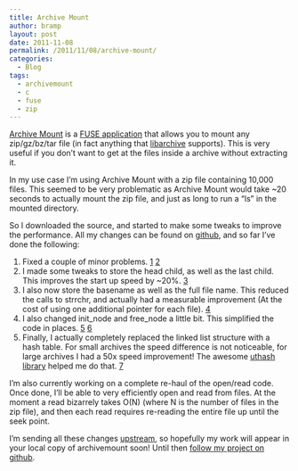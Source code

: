 ```yaml
---
title: Archive Mount
author: bramp
layout: post
date: 2011-11-08
permalink: /2011/11/08/archive-mount/
categories:
  - Blog
tags:
  - archivemount
  - c
  - fuse
  - zip
---
```

[Archive Mount][1] is a [FUSE application][2] that allows you to mount any zip/gz/bz/tar file (in fact anything that [libarchive][3] supports). This is very useful if you don&#8217;t want to get at the files inside a archive without extracting it.

In my use case I&#8217;m using Archive Mount with a zip file containing 10,000 files. This seemed to be very problematic as Archive Mount would take ~20 seconds to actually mount the zip file, and just as long to run a &#8220;ls&#8221; in the mounted directory.

So I downloaded the source, and started to make some tweaks to improve the performance. All my changes can be found on [github][4], and so far I&#8217;ve done the following:

  1. Fixed a couple of minor problems. [1][5] [2][6] 
  2. I made some tweaks to store the head child, as well as the last child. This improves the start up speed by ~20%. [3][7] 
  3. I also now store the basename as well as the full file name. This reduced the calls to strrchr, and actually had a measurable improvement (At the cost of using one additional pointer for each file). [4][8] 
  4. I also changed init\_node and free\_node a little bit. This simplified the code in places. [5][9] [6][10] 
  5. Finally, I actually completely replaced the linked list structure with a hash table. For small archives the speed difference is not noticeable, for large archives I had a 50x speed improvement! The awesome [uthash library][11] helped me do that. [7][12] 

I&#8217;m also currently working on a complete re-haul of the open/read code. Once done, I&#8217;ll be able to very efficiently open and read from files. At the moment a read bizarrely takes O(N) (where N is the number of files in the zip file), and then each read requires re-reading the entire file up until the seek point.

I&#8217;m sending all these changes [upstream][13], so hopefully my work will appear in your local copy of archivemount soon! Until then [follow my project on github][14].

 [1]: http://en.wikipedia.org/wiki/Archivemount
 [2]: http://en.wikipedia.org/wiki/Filesystem_in_Userspace
 [3]: http://code.google.com/p/libarchive/
 [4]: https://github.com/bramp/archivemount
 [5]: https://github.com/bramp/archivemount/commit/f173bb8766aed2ae62a53115c6f7a0a0a157b081
 [6]: https://github.com/bramp/archivemount/commit/457e8f9199d0829b247229eb3910d94c1d98263c
 [7]: https://github.com/bramp/archivemount/commit/882ff0979ec379b8e46e25c2bbf23ba0bbe19f6c
 [8]: https://github.com/bramp/archivemount/commit/10178dc167e06598468a644cb5b5469aac4ea098
 [9]: https://github.com/bramp/archivemount/commit/a996236177a8f742aa91cf8b5b90feb943d41ddd
 [10]: https://github.com/bramp/archivemount/commit/0c022825795c2394e8788f289a869f05be9537ce
 [11]: http://uthash.sourceforge.net/
 [12]: https://github.com/bramp/archivemount/commit/1f152876b1f39f53622d89d7fbb7b34fd70cfd10
 [13]: http://www.cybernoia.de/software/archivemount/
 [14]: https://github.com/bramp/archivemount/
